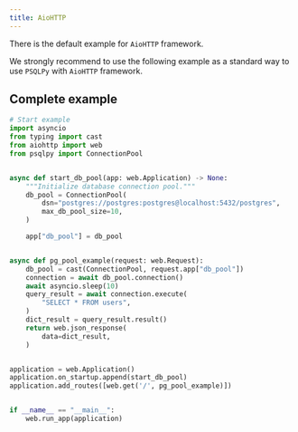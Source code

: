 ```yaml
---
title: AioHTTP
---
```


There is the default example for `AioHTTP` framework.

We strongly recommend to use the following example as a standard way to use `PSQLPy` with `AioHTTP` framework.

## Complete example

```python
# Start example
import asyncio
from typing import cast
from aiohttp import web
from psqlpy import ConnectionPool


async def start_db_pool(app: web.Application) -> None:
    """Initialize database connection pool."""
    db_pool = ConnectionPool(
        dsn="postgres://postgres:postgres@localhost:5432/postgres",
        max_db_pool_size=10,
    )

    app["db_pool"] = db_pool


async def pg_pool_example(request: web.Request):
    db_pool = cast(ConnectionPool, request.app["db_pool"])
    connection = await db_pool.connection()
    await asyncio.sleep(10)
    query_result = await connection.execute(
        "SELECT * FROM users",
    )
    dict_result = query_result.result()
    return web.json_response(
        data=dict_result,
    )


application = web.Application()
application.on_startup.append(start_db_pool)
application.add_routes([web.get('/', pg_pool_example)])


if __name__ == "__main__":
    web.run_app(application)

```
